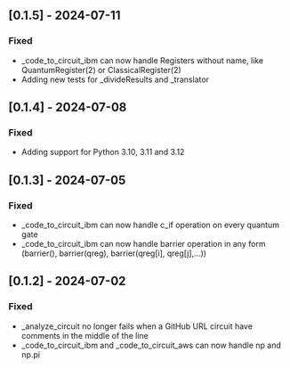 ## [0.1.5] - 2024-07-11
### Fixed
- _code_to_circuit_ibm can now handle Registers without name, like QuantumRegister(2) or ClassicalRegister(2)
- Adding new tests for _divideResults and _translator

## [0.1.4] - 2024-07-08
### Fixed
- Adding support for Python 3.10, 3.11 and 3.12

## [0.1.3] - 2024-07-05
### Fixed
- _code_to_circuit_ibm can now handle c_if operation on every quantum gate
- _code_to_circuit_ibm can now handle barrier operation in any form (barrier(), barrier(qreg), barrier(qreg[i], qreg[j],...))

## [0.1.2] - 2024-07-02
### Fixed
- _analyze_circuit no longer fails when a GitHub URL circuit have comments in the middle of the line
- _code_to_circuit_ibm and _code_to_circuit_aws can now handle np and np.pi
